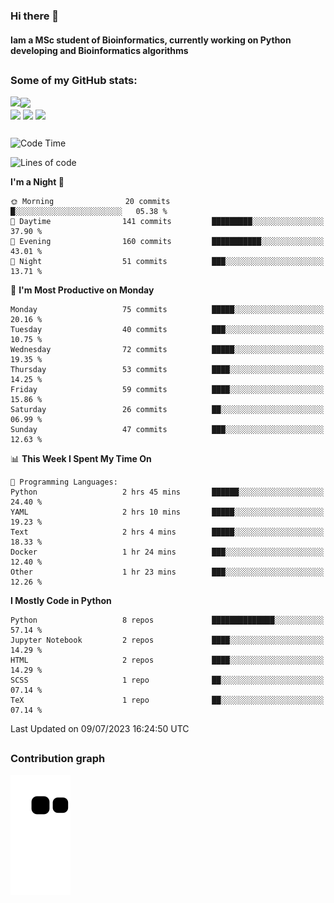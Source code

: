 ### Hi there 👋
#### Iam a MSc student of Bioinformatics, currently working on Python developing and Bioinformatics algorithms

##
### Some of my GitHub stats:

<div>
  <a href="https://github.com/AdrianoSilva19/AdrianoSilva19">
    <img heigth="180" align="left" src="https://github-readme-stats.vercel.app/api?username=AdrianoSilva19&count_private=true&include_all_comits=true&show_icons=true&theme=dracula" />
    <img heigth="180" align="center" src="https://github-readme-stats.vercel.app/api/top-langs/?username=AdrianoSilva19&langs_count=3&theme=dracula" />
  </a>
</div>

<div style="display:inline_block">
  <img align="center" heigth="30" width="30" src="https://cdn.jsdelivr.net/gh/devicons/devicon/icons/python/python-plain.svg" />
  <img align="center" heigth="30" width="30" src="https://cdn.jsdelivr.net/gh/devicons/devicon/icons/r/r-original.svg" />
  <img align="center" heigth="35" width="35" src="https://cdn.jsdelivr.net/gh/devicons/devicon/icons/neo4j/neo4j-original.svg" />
</div>

##

<!--START_SECTION:waka-->
![Code Time](http://img.shields.io/badge/Code%20Time-313%20hrs%2011%20mins-blue)

![Lines of code](https://img.shields.io/badge/From%20Hello%20World%20I%27ve%20Written-3.9%20million%20lines%20of%20code-blue)

**I'm a Night 🦉** 

```text
🌞 Morning                20 commits          █░░░░░░░░░░░░░░░░░░░░░░░░   05.38 % 
🌆 Daytime                141 commits         █████████░░░░░░░░░░░░░░░░   37.90 % 
🌃 Evening                160 commits         ███████████░░░░░░░░░░░░░░   43.01 % 
🌙 Night                  51 commits          ███░░░░░░░░░░░░░░░░░░░░░░   13.71 % 
```
📅 **I'm Most Productive on Monday** 

```text
Monday                   75 commits          █████░░░░░░░░░░░░░░░░░░░░   20.16 % 
Tuesday                  40 commits          ███░░░░░░░░░░░░░░░░░░░░░░   10.75 % 
Wednesday                72 commits          █████░░░░░░░░░░░░░░░░░░░░   19.35 % 
Thursday                 53 commits          ████░░░░░░░░░░░░░░░░░░░░░   14.25 % 
Friday                   59 commits          ████░░░░░░░░░░░░░░░░░░░░░   15.86 % 
Saturday                 26 commits          ██░░░░░░░░░░░░░░░░░░░░░░░   06.99 % 
Sunday                   47 commits          ███░░░░░░░░░░░░░░░░░░░░░░   12.63 % 
```


📊 **This Week I Spent My Time On** 

```text
💬 Programming Languages: 
Python                   2 hrs 45 mins       ██████░░░░░░░░░░░░░░░░░░░   24.40 % 
YAML                     2 hrs 10 mins       █████░░░░░░░░░░░░░░░░░░░░   19.23 % 
Text                     2 hrs 4 mins        █████░░░░░░░░░░░░░░░░░░░░   18.33 % 
Docker                   1 hr 24 mins        ███░░░░░░░░░░░░░░░░░░░░░░   12.40 % 
Other                    1 hr 23 mins        ███░░░░░░░░░░░░░░░░░░░░░░   12.26 % 
```

**I Mostly Code in Python** 

```text
Python                   8 repos             ██████████████░░░░░░░░░░░   57.14 % 
Jupyter Notebook         2 repos             ████░░░░░░░░░░░░░░░░░░░░░   14.29 % 
HTML                     2 repos             ████░░░░░░░░░░░░░░░░░░░░░   14.29 % 
SCSS                     1 repo              ██░░░░░░░░░░░░░░░░░░░░░░░   07.14 % 
TeX                      1 repo              ██░░░░░░░░░░░░░░░░░░░░░░░   07.14 % 
```




 Last Updated on 09/07/2023 16:24:50 UTC
<!--END_SECTION:waka-->

##

### Contribution graph

![snake svg](https://github.com/AdrianoSilva19/AdrianoSilva19/blob/output/github-contribution-grid-snake.svg)







<!--

Here are some ideas to get you started:

- 🔭 I’m currently working on ...
- 🌱 I’m currently learning ...
- 👯 I’m looking to collaborate on ...
- 🤔 I’m looking for help with ...
- 💬 Ask me about ...
- 📫 How to reach me: ...
- 😄 Pronouns: ...
- ⚡ Fun fact: ...
-->
